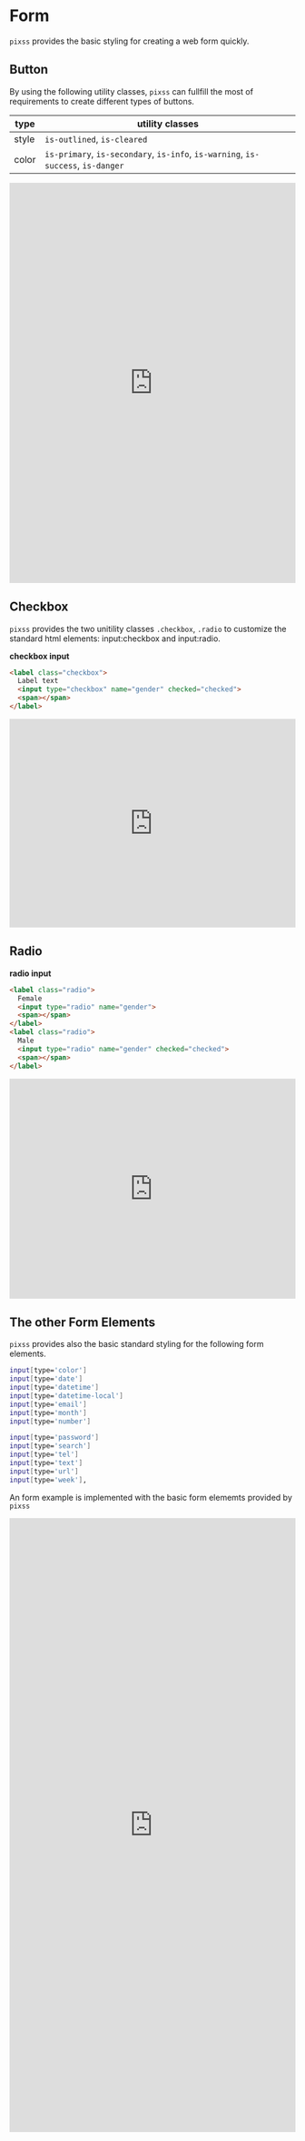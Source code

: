 # Form

`pixss` provides the basic styling for creating a web form quickly. 

## Button

By using the following utility classes, `pixss` can fullfill the most of requirements to create different types of buttons.

| type  | utility classes                                                                  |
|-------|----------------------------------------------------------------------------------|
| style | `is-outlined`, `is-cleared`                                                      |
| color | `is-primary`, `is-secondary`, `is-info`, `is-warning`, `is-success`, `is-danger` |

<iframe height="704" style="width: 100%;" scrolling="no" title="pixss - button" src="https://codepen.io/vikbert/embed/KKgyYbd?height=704&theme-id=dark&default-tab=result" frameborder="no" loading="lazy" allowtransparency="true" allowfullscreen="true">
  See the Pen <a href='https://codepen.io/vikbert/pen/KKgyYbd'>pixss - button</a> by Xun Zhou
  (<a href='https://codepen.io/vikbert'>@vikbert</a>) on <a href='https://codepen.io'>CodePen</a>.
</iframe>


## Checkbox
`pixss` provides the two unitility classes `.checkbox`, `.radio` to customize the standard html elements: input:checkbox and input:radio.

**checkbox input**
```html
<label class="checkbox">
  Label text
  <input type="checkbox" name="gender" checked="checked">
  <span></span>
</label>
```

<iframe height="367" style="width: 100%;" scrolling="no" title="pixss - checkbox" src="https://codepen.io/vikbert/embed/abmVxYW?height=367&theme-id=dark&default-tab=result" frameborder="no" loading="lazy" allowtransparency="true" allowfullscreen="true">
  See the Pen <a href='https://codepen.io/vikbert/pen/abmVxYW'>pixss - checkbox</a> by Xun Zhou
  (<a href='https://codepen.io/vikbert'>@vikbert</a>) on <a href='https://codepen.io'>CodePen</a>.
</iframe>

## Radio

**radio input**
```html
<label class="radio">
  Female
  <input type="radio" name="gender">
  <span></span>
</label>
<label class="radio">
  Male
  <input type="radio" name="gender" checked="checked">
  <span></span>
</label>
```

<iframe height="387" style="width: 100%;" scrolling="no" title="pixss - radio" src="https://codepen.io/vikbert/embed/NWRwmVP?height=387&theme-id=dark&default-tab=result" frameborder="no" loading="lazy" allowtransparency="true" allowfullscreen="true">
  See the Pen <a href='https://codepen.io/vikbert/pen/NWRwmVP'>pixss - radio</a> by Xun Zhou
  (<a href='https://codepen.io/vikbert'>@vikbert</a>) on <a href='https://codepen.io'>CodePen</a>.
</iframe>


## The other Form Elements
`pixss` provides also the basic standard styling for the following form elements.

```bash
input[type='color']
input[type='date']
input[type='datetime']
input[type='datetime-local']
input[type='email']
input[type='month']
input[type='number']

input[type='password']
input[type='search']
input[type='tel']
input[type='text']
input[type='url']
input[type='week'],
```

An form example is implemented with the basic form elememts provided by `pixss`

<iframe height="1080" style="width: 100%;" scrolling="no" title="pixss - form" src="https://codepen.io/vikbert/embed/VwKrNJG?height=952&theme-id=dark&default-tab=result" frameborder="no" loading="lazy" allowtransparency="true" allowfullscreen="true">
  See the Pen <a href='https://codepen.io/vikbert/pen/VwKrNJG'>pixss - form</a> by Xun Zhou
  (<a href='https://codepen.io/vikbert'>@vikbert</a>) on <a href='https://codepen.io'>CodePen</a>.
</iframe>


